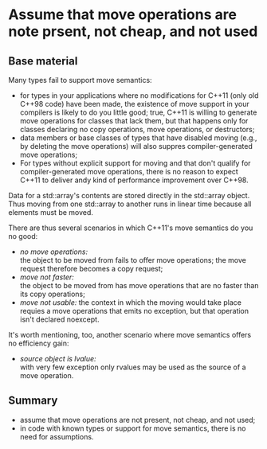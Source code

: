 Assume that move operations are note prsent, not cheap, and not used
====================================================================

Base material   
-------------

Many types fail to support move semantics:
- for types in your applications where no modifications for C++11
  (only old C++98 code) have been made, the existence of move 
  support in your compilers is likely to do you little good;
  true, C++11 is willing to generate move operations for classes 
  that lack them, but that happens only for classes declaring
  no copy operations, move operations, or destructors;
- data members or base classes of types that have disabled moving
  (e.g., by deleting the move operations) will also suppres
  compiler-generated move operations;
- For types without explicit support for moving and that don't
  qualify for compiler-generated move operations, there is no reason
  to expect C++11 to deliver andy kind of performance improvement
  over C++98.

Data for a std::array's contents are stored directly in the 
std::array object. Thus moving from one std::array to another runs
in linear time because all elements must be moved.

There are thus several scenarios in which C++11's move semantics 
do you no good:
- *no move operations:*   
  the object to be moved from fails to offer move operations;
  the move request therefore becomes a copy request;
- *move not faster:*  
  the object to be moved from has move operations that are no faster
  than its copy operations;
- *move not usable:*
  the context in which the moving would take place requies a move
  operations that emits no exception, but that operation isn't 
  declared noexcept.

It's worth mentioning, too, another scenario where move semantics
offers no efficiency gain:
- *source object is lvalue:*  
  with very few exception only rvalues may be used as the source
  of a move operation.


Summary
-------

- assume that move operations are not present, not cheap, 
  and not used;
- in code with known types or support for move semantics, there is
  no need for assumptions.

